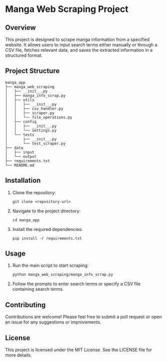 # Manga Web Scraping Project

## Overview
This project is designed to scrape manga information from a specified website. It allows users to input search terms either manually or through a CSV file, fetches relevant data, and saves the extracted information in a structured format.

## Project Structure
```
manga_app
├── manga_web_scraping
│   ├── __init__.py
│   ├── manga_info_scrap.py
│   ├── utils
│   │   ├── __init__.py
│   │   ├── csv_handler.py
│   │   ├── scraper.py
│   │   └── file_operations.py
│   ├── config
│   │   ├── __init__.py
│   │   └── settings.py
│   └── tests
│       ├── __init__.py
│       └── test_scraper.py
├── data
│   ├── input
│   └── output
├── requirements.txt
└── README.md
```

## Installation
1. Clone the repository:
   ```
   git clone <repository-url>
   ```
2. Navigate to the project directory:
   ```
   cd manga_app
   ```
3. Install the required dependencies:
   ```
   pip install -r requirements.txt
   ```

## Usage
1. Run the main script to start scraping:
   ```
   python manga_web_scraping/manga_info_scrap.py
   ```
2. Follow the prompts to enter search terms or specify a CSV file containing search terms.

## Contributing
Contributions are welcome! Please feel free to submit a pull request or open an issue for any suggestions or improvements.

## License
This project is licensed under the MIT License. See the LICENSE file for more details.